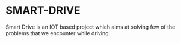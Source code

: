 # SMART-DRIVE
Smart Drive is an IOT based project which aims at solving few of the problems that we encounter while driving.
